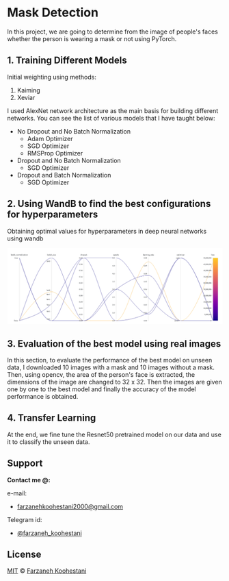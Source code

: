 # Mask Detection

In this project, we are going to determine from the image of people's faces whether the person is wearing a mask or not using PyTorch.

## 1. Training Different Models
Initial weighting using methods:
1. Kaiming
2. Xeviar

I used AlexNet network architecture as the main basis for building different networks.
You can see the list of various models that I have taught below:
* No Dropout and No Batch Normalization
  - Adam Optimizer
  - SGD Optimizer
  - RMSProp Optimizer
* Dropout and No Batch Normalization
  - SGD Optimizer
* Dropout and Batch Normalization
  - SGD Optimizer

## 2. Using WandB to find the best configurations for hyperparameters
Obtaining optimal values for hyperparameters in deep neural networks using wandb
<p align=center>
  <img src="https://github.com/farkoo/Mask-Detection-pt/blob/master/wandb.png">
</p>


## 3. Evaluation of the best model using real images
In this section, to evaluate the performance of the best model on unseen data, I downloaded 10 images with a mask and 10 images without a mask. Then, using opencv, the area of the person's face is extracted, the dimensions of the image are changed to 32 x 32. Then the images are given one by one to the best model and finally the accuracy of the model performance is obtained.


## 4. Transfer Learning
At the end, we fine tune the Resnet50 pretrained model on our data and use it to classify the unseen data.


## Support

**Contact me @:**

e-mail:

* farzanehkoohestani2000@gmail.com

Telegram id:

* [@farzaneh_koohestani](https://t.me/farzaneh_koohestani)

## License
[MIT](https://github.com/farkoo/Mask-Detection-pt/blob/master/LICENSE)
&#0169; 
[Farzaneh Koohestani](https://github.com/farkoo)
